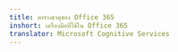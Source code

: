 ```yaml
---
title: ตารางธาตุของ Office 365
inshort: เครื่องมือที่ใช้ใน Office 365
translator: Microsoft Cognitive Services
---
```






